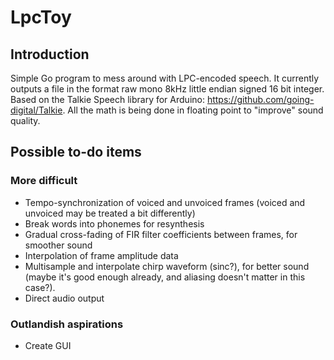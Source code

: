# LpcToy
## Introduction
Simple Go program to mess around with LPC-encoded speech. It currently outputs a file in the format raw mono 8kHz little endian signed 16 bit integer.
Based on the Talkie Speech library for Arduino: https://github.com/going-digital/Talkie.
All the math is being done in floating point to "improve" sound quality.
## Possible to-do items
### More difficult
- Tempo-synchronization of voiced and unvoiced frames (voiced and unvoiced may be treated a bit differently)
- Break words into phonemes for resynthesis
- Gradual cross-fading of FIR filter coefficients between frames, for smoother sound
- Interpolation of frame amplitude data
- Multisample and interpolate chirp waveform (sinc?), for better sound (maybe it's good enough already, and aliasing doesn't matter in this case?).
- Direct audio output
### Outlandish aspirations
- Create GUI
